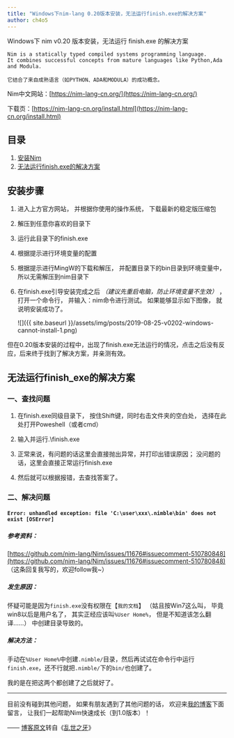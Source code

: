 ```yaml
---
title: "Windows下nim-lang 0.20版本安装，无法运行finish.exe的解决方案"
author: ch4o5
---
```


Windows下 nim v0.20 版本安装，无法运行 finish.exe 的解决方案


    Nim is a statically typed compiled systems programming language. 
    It combines successful concepts from mature languages like Python,Ada and Modula.

    它结合了来自成熟语言（如PYTHON、ADA和MODULA）的成功概念。

Nim中文网站：[https://nim-lang-cn.org/](https://nim-lang-cn.org/)

下载页：[https://nim-lang-cn.org/install.html](https://nim-lang-cn.org/install.html)

## 目录

1. [安装Nim](#安装步骤)
2. [无法运行finish.exe的解决方案](#无法运行finish_exe的解决方案)

## 安装步骤

1. 进入上方官方网站，
并根据你使用的操作系统，
下载最新的稳定版压缩包

2. 解压到任意你喜欢的目录下

3. 运行此目录下的finish.exe

4. 根据提示进行环境变量的配置

5. 根据提示进行MingW的下载和解压，
并配置目录下的bin目录到环境变量中，
所以无需解压到nim目录下

6. 在finish.exe引导安装完成之后 *（建议先重启电脑，防止环境变量不生效）* ，
打开一个命令行，
并输入：nim命令进行测试。
如果能够显示如下图像，
就说明安装成功了。

    ![]({{ site.baseurl }}/assets/img/posts/2019-08-25-v0202-windows-cannot-install-1.png)

但在0.20版本安装的过程中，出现了finish.exe无法运行的情况，点击之后没有反应，后来终于找到了解决方案，并亲测有效。

## 无法运行finish_exe的解决方案

### 一、查找问题

1. 在finish.exe同级目录下，
按住Shift键，同时右击文件夹的空白处，
选择在此处打开Poweshell（或者cmd）

2. 输入并运行.\finish.exe

3. 正常来说，有问题的话这里会直接抛出异常，并打印出错误原因；
没问题的话，这里会直接正常运行finish.exe

4. 然后就可以根据报错，去查找答案了。

### 二、解决问题
#### `Error: unhandled exception: file 'C:\user\xxx\.nimble\bin' does not exist [OSError]`

##### 参考资料：

[https://github.com/nim-lang/Nim/issues/11676#issuecomment-510780848](https://github.com/nim-lang/Nim/issues/11676#issuecomment-510780848) （这条回复我写的，欢迎follow我~）

##### 发生原因：
怀疑可能是因为`finish.exe`没有权限在【`我的文档`】
（姑且按Win7这么叫，
毕竟win8以后是用户名了，
其实正经应该叫`%User Home%`，
但是不知道该怎么翻译……）
中创建目录导致的。

##### 解决方法：
手动在`%User Home%`中创建`.nimble/`目录，然后再试试在命令行中运行`finish.exe`，还不行就把`.nimble/`下的`bin/`也创建了。

我的是在把这两个都创建了之后就好了。

---

目前没有碰到其他问题，
如果有朋友遇到了其他问题的话，
欢迎来[我的博客](https://blog.doylee.cn/)下面留言，
让我们一起帮助Nim快速成长（到1.0版本）！

    
 —— [博客原文](https://blog.doylee.cn/win-install-nim/)转自《[乱世之牙](https://blog.doylee.cn/)》
